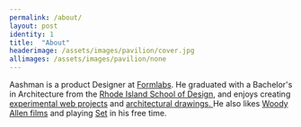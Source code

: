 ```yaml
---
permalink: /about/
layout: post
identity: 1
title:  "About"
headerimage: /assets/images/pavilion/cover.jpg
allimages: /assets/images/pavilion/none
---
```


Aashman is a product Designer at <a href="https://formlabs.com/"><span id="set">Formlabs</span></a>. He graduated with a Bachelor's in Architecture from the <a href="http://www.risd.edu/"><span id="set">Rhode Island School of Design</span></a>, and enjoys creating <a href="/web%20experiment/2018/02/26/urban-collage.html"><span id="set">experimental web projects</span></a> and <a href="prj/thesis.html"><span id="set">architectural drawings. </span></a>He also likes <a href="http://www.imdb.com/title/tt0256524/"><span id="set">Woody Allen films</span></a> and playing <a href="http://en.wikipedia.org/wiki/Set_(game)"><span id="set">Set</span></a> in his free time.
<!-- 
<a href="http://www.imdb.com/title/tt0256524/"><span id="set">Instagram</span></a>
<a href="http://www.imdb.com/title/tt0256524/"><span id="set">LinkedIn</span></a>
 -->


